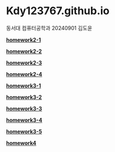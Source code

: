# Kdy123767.github.io

동서대 컴퓨터공학과 20240901 김도윤

[**homework2-1**](https://Kdy123767.github.io/homework2-1.html)

[**homework2-2**](https://Kdy123767.github.io/homework2-2.html)

[**homework2-3**](https://Kdy123767.github.io/homework2-3.html)

[**homework2-4**](https://Kdy123767.github.io/homework2-4.html)

[**homework3-1**](https://Kdy123767.github.io/20250403_114811.png)

[**homework3-2**](https://Kdy123767.github.io/20250403_121441.png)

[**homework3-3**](https://Kdy123767.github.io/20250417_113907.png)

[**homework3-4**](https://Kdy123767.github.io/20250417_105446.png)

[**homework3-5**](https://Kdy123767.github.io/20250409_104106.png)

[**homework4**]((https://youtu.be/7gAfUdSqpE8))

